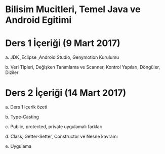 # Bilisim Mucitleri, Temel Java ve Android Egitimi
# Ders 1 İçeriği (9 Mart 2017)
  a. JDK ,Eclipse ,Android Studio, Genymotion Kurulumu
  
  b. Veri Tipleri, Değişken Tanımlama ve Scanner, Kontrol Yapıları, Döngüler, Diziler 
  
 # Ders 2 İçeriği (14 Mart 2017)
  a. Ders 1 içerik özeti
  
  b. Type-Casting
  
  c. Public, protected, private uygulamalı farkları
  
  d. Class, Getter-Setter, Constructor ve Nesne kavramı 
  
  e. Uygulama
